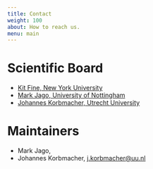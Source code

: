 ```yaml
---
title: Contact
weight: 100
about: How to reach us.
menu: main 
---
```


# Scientific Board

- <a href="https://as.nyu.edu/faculty/kit-fine.html">Kit Fine, New York University</a>
- <a href="http://www.markjago.net">Mark Jago, University of Nottingham</a>
- <a href="https://jkorbmacher.org">Johannes Korbmacher, Utrecht University</a>

# Maintainers

- Mark Jago,
- Johannes Korbmacher, <a href="mailto:j.korbmacher@uu.nl">j.korbmacher@uu.nl</a>
